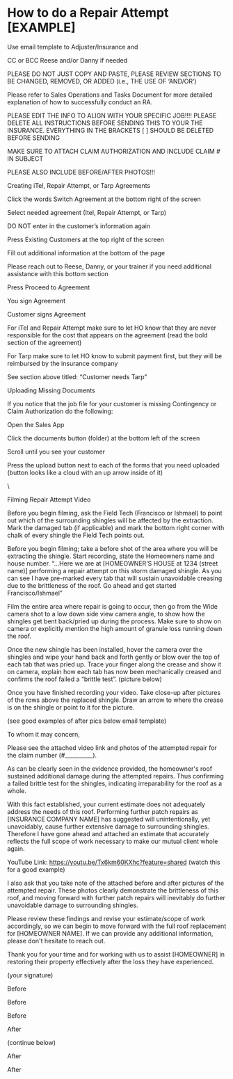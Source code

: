 # How to do a Repair Attempt [EXAMPLE]

Use email template to Adjuster/Insurance and

CC or BCC Reese and/or Danny if needed

PLEASE DO NOT JUST COPY AND PASTE, PLEASE REVIEW SECTIONS TO BE CHANGED, REMOVED, OR ADDED (i.e., THE USE OF ‘AND/OR’)

Please refer to Sales Operations and Tasks Document for more detailed explanation of how to successfully conduct an RA.

PLEASE EDIT THE INFO TO ALIGN WITH YOUR SPECIFIC JOB!!!! PLEASE DELETE ALL INSTRUCTIONS BEFORE SENDING THIS TO YOUR THE INSURANCE.  EVERYTHING IN THE BRACKETS [ ] SHOULD BE DELETED BEFORE SENDING

MAKE SURE TO ATTACH CLAIM AUTHORIZATION AND INCLUDE CLAIM # IN SUBJECT

PLEASE ALSO INCLUDE BEFORE/AFTER PHOTOS!!!

Creating iTel, Repair Attempt, or Tarp Agreements

Click the words Switch Agreement at the bottom right of the screen

Select needed agreement (Itel, Repair Attempt, or Tarp)

DO NOT enter in the customer’s information again

Press Existing Customers at the top right of the screen

Fill out additional information at the bottom of the page

Please reach out to Reese, Danny, or your trainer if you need additional assistance with this bottom section

Press Proceed to Agreement

You sign Agreement

Customer signs Agreement

For iTel and Repair Attempt make sure to let HO know that they are never responsible for the cost that appears on the agreement (read the bold section of the agreement)

For Tarp make sure to let HO know to submit payment first, but they will be reimbursed by the insurance company

See section above titled: “Customer needs Tarp”

Uploading Missing Documents

If you notice that the job file for your customer is missing Contingency or Claim Authorization do the following:

Open the Sales App

Click the documents button (folder) at the bottom left of the screen

Scroll until you see your customer

Press the upload button next to each of the forms that you need uploaded (button looks like a cloud with an up arrow inside of it)

\

Filming Repair Attempt Video

Before you begin filming, ask the Field Tech (Francisco or Ishmael) to point out which of the surrounding shingles will be affected by the extraction. Mark the damaged tab (if applicable) and mark the bottom right corner with chalk of every shingle the Field Tech points out.

Before you begin filming; take a before shot of the area where you will be extracting the shingle. Start recording, state the Homeowners name and house number. “...Here we are at [HOMEOWNER’S HOUSE at 1234 (street name)] performing a repair attempt on this storm damaged shingle. As you can see I have pre-marked every tab that will sustain unavoidable creasing due to the brittleness of the roof. Go ahead and get started Francisco/Ishmael”

Film the entire area where repair is going to occur, then go from the Wide camera shot to a low down side view camera angle, to show how the shingles get bent back/pried up during the process. Make sure to show on camera or explicitly mention the high amount of granule loss running down the roof.

Once the new shingle has been installed, hover the camera over the shingles and wipe your hand back and forth gently or blow over the top of each tab that was pried up. Trace your finger along the crease and show it on camera, explain how each tab has now been mechanically creased and confirms the roof failed a “brittle test”. (picture below)

Once you have finished recording your video. Take close-up after pictures of the rows above the replaced shingle. Draw an arrow to where the crease is on the shingle or point to it for the picture.

(see good examples of after pics below email template)

To whom it may concern,

Please see the attached video link and photos of the attempted repair for the claim number (#__________).

As can be clearly seen in the evidence provided, the homeowner's roof sustained additional damage during the attempted repairs. Thus confirming a failed brittle test for the shingles, indicating irreparability for the roof as a whole.

With this fact established, your current estimate does not adequately address the needs of this roof. Performing further patch repairs as [INSURANCE COMPANY NAME] has suggested will unintentionally, yet unavoidably, cause further extensive damage to surrounding shingles. Therefore I have gone ahead and attached an estimate that accurately reflects the full scope of work necessary to make our mutual client whole again.

YouTube Link: https://youtu.be/Tx6km60KXhc?feature=shared (watch this for a good example)

I also ask that you take note of the attached before and after pictures of the attempted repair. These photos clearly demonstrate the brittleness of this roof, and moving forward with further patch repairs will inevitably do further unavoidable damage to surrounding shingles.

Please review these findings and revise your estimate/scope of work accordingly, so we can begin to move forward with the full roof replacement for [HOMEOWNER NAME]. If we can provide any additional information, please don't hesitate to reach out.

Thank you for your time and for working with us to assist [HOMEOWNER] in restoring their property effectively after the loss they have experienced.

(your signature)

Before

Before

Before

After

(continue below)

After

After